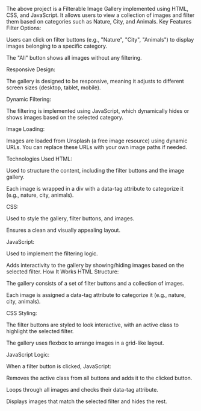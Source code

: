 The above project is a Filterable Image Gallery implemented using HTML, CSS, and JavaScript. It allows users to view a collection of images and filter them based on categories such as Nature, City, and Animals. 
Key Features
Filter Options:

Users can click on filter buttons (e.g., "Nature", "City", "Animals") to display images belonging to a specific category.

The "All" button shows all images without any filtering.

Responsive Design:

The gallery is designed to be responsive, meaning it adjusts to different screen sizes (desktop, tablet, mobile).

Dynamic Filtering:

The filtering is implemented using JavaScript, which dynamically hides or shows images based on the selected category.

Image Loading:

Images are loaded from Unsplash (a free image resource) using dynamic URLs. You can replace these URLs with your own image paths if needed.

Technologies Used
HTML:

Used to structure the content, including the filter buttons and the image gallery.

Each image is wrapped in a div with a data-tag attribute to categorize it (e.g., nature, city, animals).

CSS:

Used to style the gallery, filter buttons, and images.

Ensures a clean and visually appealing layout.

JavaScript:

Used to implement the filtering logic.

Adds interactivity to the gallery by showing/hiding images based on the selected filter.
How It Works
HTML Structure:

The gallery consists of a set of filter buttons and a collection of images.

Each image is assigned a data-tag attribute to categorize it (e.g., nature, city, animals).

CSS Styling:

The filter buttons are styled to look interactive, with an active class to highlight the selected filter.

The gallery uses flexbox to arrange images in a grid-like layout.

JavaScript Logic:

When a filter button is clicked, JavaScript:

Removes the active class from all buttons and adds it to the clicked button.

Loops through all images and checks their data-tag attribute.

Displays images that match the selected filter and hides the rest.
